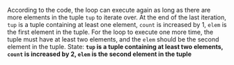 According to the code, the loop can execute again as long as there are more elements in the tuple `tup` to iterate over. At the end of the last iteration, `tup` is a tuple containing at least one element, `count` is increased by 1, `elem` is the first element in the tuple. For the loop to execute one more time, the tuple must have at least two elements, and the `elem` should be the second element in the tuple.
State: **`tup` is a tuple containing at least two elements, `count` is increased by 2, `elem` is the second element in the tuple**